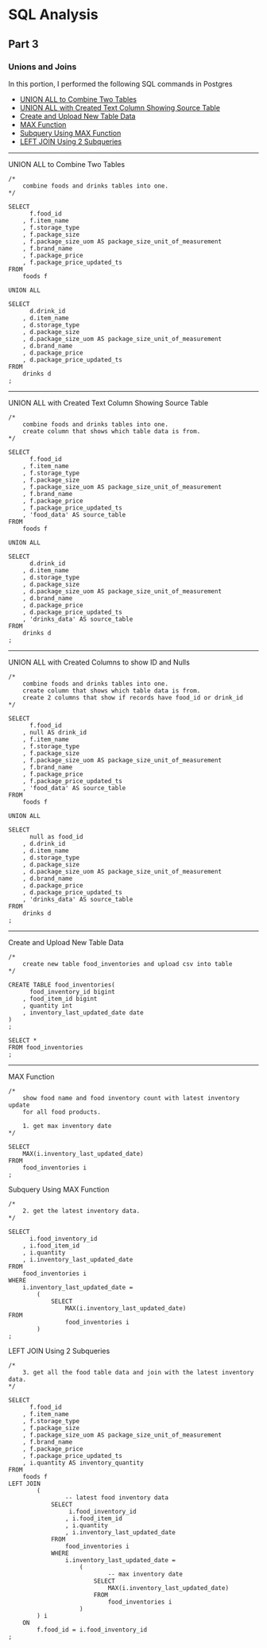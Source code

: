 # SQL Analysis

## Part 3

### Unions and Joins

In this portion, I performed the following SQL commands in Postgres

- [UNION ALL to Combine Two Tables](#union-all-to-combine-two-tables)
- [UNION ALL with Created Text Column Showing Source Table](#union-all-with-created-text-column-showing-source-table)
- [Create and Upload New Table Data](#create-and-upload-new-table)
- [MAX Function](#max-function)
- [Subquery Using MAX Function](#subquery-using-max-function)
- [LEFT JOIN Using 2 Subqueries](#left-join-using-2-subqueries)


---

UNION ALL to Combine Two Tables

```
/*
	combine foods and drinks tables into one.
*/

SELECT
	  f.food_id
	, f.item_name
	, f.storage_type
	, f.package_size
	, f.package_size_uom AS package_size_unit_of_measurement
	, f.brand_name
	, f.package_price
	, f.package_price_updated_ts
FROM
	foods f

UNION ALL

SELECT
	  d.drink_id
	, d.item_name
	, d.storage_type
	, d.package_size
	, d.package_size_uom AS package_size_unit_of_measurement
	, d.brand_name
	, d.package_price
	, d.package_price_updated_ts
FROM
	drinks d
;
```

---

UNION ALL with Created Text Column Showing Source Table

```
/*
	combine foods and drinks tables into one.
	create column that shows which table data is from.
*/

SELECT
	  f.food_id
	, f.item_name
	, f.storage_type
	, f.package_size
	, f.package_size_uom AS package_size_unit_of_measurement
	, f.brand_name
	, f.package_price
	, f.package_price_updated_ts
	, 'food_data' AS source_table
FROM
	foods f

UNION ALL

SELECT
	  d.drink_id
	, d.item_name
	, d.storage_type
	, d.package_size
	, d.package_size_uom AS package_size_unit_of_measurement
	, d.brand_name
	, d.package_price
	, d.package_price_updated_ts
	, 'drinks_data' AS source_table
FROM
	drinks d
;
```

---

UNION ALL with Created Columns to show ID and Nulls

```
/*
	combine foods and drinks tables into one.
	create column that shows which table data is from.
	create 2 columns that show if records have food_id or drink_id
*/

SELECT
	  f.food_id
	, null AS drink_id
	, f.item_name
	, f.storage_type
	, f.package_size
	, f.package_size_uom AS package_size_unit_of_measurement
	, f.brand_name
	, f.package_price
	, f.package_price_updated_ts
	, 'food_data' AS source_table
FROM
	foods f

UNION ALL

SELECT
	  null as food_id
	, d.drink_id
	, d.item_name
	, d.storage_type
	, d.package_size
	, d.package_size_uom AS package_size_unit_of_measurement
	, d.brand_name
	, d.package_price
	, d.package_price_updated_ts
	, 'drinks_data' AS source_table
FROM
	drinks d
;
```

---

Create and Upload New Table Data

```
/*
	create new table food_inventories and upload csv into table
*/

CREATE TABLE food_inventories(
	  food_inventory_id bigint
	, food_item_id bigint
	, quantity int
	, inventory_last_updated_date date
)
;

SELECT *
FROM food_inventories
;
```

---

MAX Function

```
/*
	show food name and food inventory count with latest inventory update
	for all food products.
	
	1. get max inventory date
*/

SELECT
	MAX(i.inventory_last_updated_date)
FROM
	food_inventories i
;
```

Subquery Using MAX Function

```
/*
	2. get the latest inventory data.
*/

SELECT
	  i.food_inventory_id
	, i.food_item_id
	, i.quantity
	, i.inventory_last_updated_date
FROM
	food_inventories i
WHERE
	i.inventory_last_updated_date =
		(
			SELECT
				MAX(i.inventory_last_updated_date)	
FROM
				food_inventories i
		)
;
```

LEFT JOIN Using 2 Subqueries

```
/*
	3. get all the food table data and join with the latest inventory data.
*/

SELECT
	  f.food_id
	, f.item_name
	, f.storage_type
	, f.package_size
	, f.package_size_uom AS package_size_unit_of_measurement
	, f.brand_name
	, f.package_price
	, f.package_price_updated_ts
	, i.quantity AS inventory_quantity
FROM
	foods f
LEFT JOIN
		(
				-- latest food inventory data
			SELECT
			 	 i.food_inventory_id
				, i.food_item_id
				, i.quantity
				, i.inventory_last_updated_date
			FROM
				food_inventories i
			WHERE
				i.inventory_last_updated_date =
					(
							-- max inventory date
						SELECT
							MAX(i.inventory_last_updated_date)
						FROM
							food_inventories i	
					) 
		) i
	ON
		f.food_id = i.food_inventory_id
;
```
